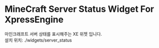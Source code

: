 MineCraft Server Status Widget For XpressEngine
=============

마인크래프트 서버 상태를 표시해주는 XE 위젯 입니다.<br />
설치 위치: ./widgets/server_status
